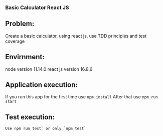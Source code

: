 ### Basic Calculator React JS 

## Problem:

Create a basic calculator, using react js, use TDD principles and test coverage

## Envirnment:
  node version 11.14.0
  react js version 16.8.6


## Application execution:
  If you run this app for the first time use `npm install`
  After that use `npm run start`
  
## Test execution:

	Use npm run test` or only `npm test`

